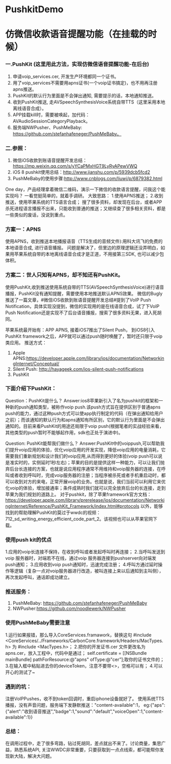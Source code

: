 # PushkitDemo
# 仿微信收款语音提醒功能（在挂载的时候）

### 一.PushKit (这里用此方法，实现仿微信语音提醒功能-在后台)
 1. 申请voip_services.cer, 开发生产环境都同一个证书。
 2. 用了voip_services不需要用apns证书(一个voip证书搞定)，也不用再注册apns推送。
 3. PushKit的默认行为里面是不会弹出通知, 需要提示的话，本地通知推送。
 4. 收到PushKit推送, 走AVSpeechSynthesisVoice系统自带TTS（这里采用本地离线语音合成）。
 5. APP挂载kill时，需要被唤起，加代码：AVAudioSessionCategoryPlayback。
 6. 服务端NWPusher、PushMeBaby: https://github.com/stefanhafeneger/PushMeBaby。
 

### 二.参照：
1. 微信iOS收款到账语音提醒开发总结：https://mp.weixin.qq.com/s/yYCaPMxHGT9LyRyAPewVWQ
2. iOS 8 pushkit使用总结：http://www.jianshu.com/p/5939dcb5fcd2
3. PushMeBaby的使用步骤:http://www.cnblogs.com/liuwj/p/6879382.html



One day，产品经理拿着微信二维码，演示一下微信的收款语言提醒，问我这个能实现吗？ 一看觉挺简单的，就着手调研。
大致思路：
 1.使用APNS推送；
 2.收到推送，使用苹果系统的TTS语言合成；
搜了很多资料，却发现在后台，或者APP杀死进程语言播报不出来，只能收到普通的推送；又继续查了很多相关资料，都是一些类似的废话，没说到重点。

### 方案一：APNS
使用APNS，收到推送本地播报语音（TTS生成的音频文件):用科大讯飞的免费的本地语音合成, 进行语音播报。
问题是解决了，但里边的原理逻辑还没弄明白，如果用苹果系统自带的本地离线语音合成才是正道，不用接第三SDK, 也可以减少包体积。
 
### 方案二：世人只知有APNS，却不知还有PushKit。
使用PushKit,收到推送使用系统自带的TTS(AVSpeechSynthesisVoice)进行语音播报，PushKit没有通知提醒，需要使用本地推送默认APNS效果。
微信的Bugly推送了一篇文章，#微信iOS收款到账语音提醒开发总结#提到了VoIP Push Notification，具体实现没提到，微信的实现用的是在线语音合成，试了下VoIP Push Notification还是实现不了后台语音播报，搜索了很多资料无果，进入死胡同。

 
 苹果系统最开始有：APP APNS, 接着iOS7推出了Silent Push， 到iOS8引入PushKit framework之后，APP就可以通过push随时唤醒了，暂时还只限于voip类应用。
 推送方式：
 1. Apple APNS:https://developer.apple.com/library/ios/documentation/NetworkingInternet/Conceptual/
 2. Silent Push: http://hayageek.com/ios-silent-push-notifications
 3. PushKit
 
 
### 下面介绍下PushKit：
Question：PushKit是什么？
Answer:ios8苹果新引入了名为pushkit的框架和一种新的push通知类型，被称作voip push.该push方式旨在提供区别于普通apns push的能力，通过这种push方式可以使app执行制定的代码（在弹出通知给用户之前）；而该通知的默认行为和apns通知有所区别，它的默认行为里面是不会弹出通知的。目前来看PushKit的用途还局限于voip push(根据笔者的实战经验来看，其他类型的push暂时不能够起作用，sdk也正处于演进中)。

Question: PushKit能帮我们做什么？
Answer:PushKit中的voippush,可以帮助我们提升voip应用的体验，优化voip应用的开发实现，降低voip应用的电量消耗，它需要我们重新规划和设计我们的voip应用,从而得到更好的体验(voip push可以说是准实时的，实侧延时1秒左右)；苹果的目的是提供这样一种能力，可以让我们抛弃后台长连接的方案，也就是说应用程序通常不用维持和voip服务器的连接，在呼叫或者收到呼叫时，完成voip服务器的注册；当程序被杀死或者手机重启动时，都可以收到对方的来电，正常开展voip的业务。也就是说，我们当前可以利用它来优化voip的体验，增加接通率；条件成熟时我们就可以完全放弃后台的长连接，走到苹果为我们规划的道路上。
 对于pushkit，除了苹果framework官方文档：https://developer.apple.com/library/prerelease/ios/documentation/NetworkingInternet/Reference/PushKit_Framework/index.html#protocols 以外，能够找到的帮助理解PushKit的莫过于wwdc的视频：712_sd_writing_energy_efficient_code_part_2。该视频也可以从苹果官网下载。
 
### 使用push kit的优点 
 1.应用的voip长连接不保持，在收到呼叫或者发起呼叫时再连接；
 2.当呼叫发送到voip 服务器时，对端若不在线，通过voip 服务器连接到pushserver向对端发push通知；
 3.应用收到voip push通知时，迅速完成注册；
 4.呼叫方通过延时操作等逻辑（复杂一点对voip服务器进行改造，被叫连接上来以后通知到主叫侧），再次发起呼叫，通话即成功建立。
 
 
### 推送服务：
 1. PushMeBaby: https://github.com/stefanhafeneger/PushMeBaby
 2. NWPusher:https://github.com/noodlewerk/NWPusher

 
### 使用PushMeBaby需要注意
1.运行如果报错，那么导入CoreServices.framawork，替换这句 #include <CoreServices/../Frameworks/CarbonCore.framework/Headers/MacTypes.h>  为  #include <MacTypes.h>；
2.把你的开发证书.cer 文件更改名为apns.cer，放入工程中，代码中是通过；
 self.certificate = [[NSBundle mainBundle] pathForResource:@"apns" ofType:@"cer”];取你的证书文件的；
3.在输入框中粘贴进去你的deviceToken，注意不要带<>，空格可以有；
4.可以开心的测试了~

 
 
### 遇到的坑：
注册VoIPPushes，收不到token回调时，重启iphone设备就好了。
使用系统TTS播报，没有声音问题，服务端下发静默推送："content-available":1， eg:{"aps":{"alert":"收到语音推送","badge":1,"sound":"default","voiceOpen":1,"content-available":1}}


### 总结：
在调用过程中，走了很多弯路，钻过死胡同，差点就出不来了。讨论商量，集思广益，熟悉系统API, 关注WWDC非常重要，只要获取到一点点线索，都可能帮你发现新大陆，解决大问题。
